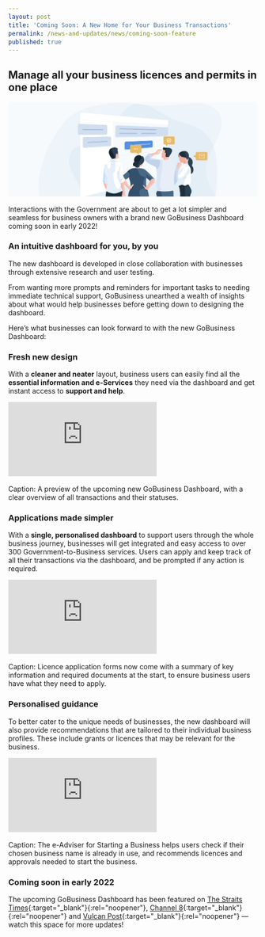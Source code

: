 ```yaml
---
layout: post
title: 'Coming Soon: A New Home for Your Business Transactions'
permalink: /news-and-updates/news/coming-soon-feature
published: true
---
```


## Manage all your business licences and permits in one place

![PEP DB](/images/news/News_PEP_DB.jpg)

Interactions with the Government are about to get a lot simpler and seamless for business owners with a brand new GoBusiness Dashboard coming soon in early 2022!

### An intuitive dashboard for you, by you

The new dashboard is developed in close collaboration with businesses through extensive research and user testing.

From wanting more prompts and reminders for important tasks to needing immediate technical support, GoBusiness unearthed a wealth of insights about what would help businesses before getting down to designing the dashboard.

Here’s what businesses can look forward to with the new GoBusiness Dashboard:

### Fresh new design

With a **cleaner and neater** layout, business users can easily find all the **essential information and e-Services** they need via the dashboard and get instant access to **support and help**.

<p>
<div class="bp-youtube">
  <iframe src="https://www.youtube.com/embed/1PPXLGZmZXw?autoplay=1&controls=0&loop=1&playlist=1PPXLGZmZXw&amp;showinfo=0" frameborder="0" allow="autoplay; encrypted-media" allowfullscreen>  </iframe>
</div>
</p>

Caption: A preview of the upcoming new GoBusiness Dashboard, with a clear overview of all transactions and their statuses.

### Applications made simpler

With a **single, personalised dashboard** to support users through the whole business journey, businesses will get integrated and easy access to over 300 Government-to-Business services. Users can apply and keep track of all their transactions via the dashboard, and be prompted if any action is required.

<p>
<div class="bp-youtube">
  <iframe src="https://www.youtube.com/embed/2BOhxdf9xYc?autoplay=1&controls=0&loop=1&playlist=2BOhxdf9xYc&amp;showinfo=0" frameborder="0" allow="autoplay; encrypted-media" allowfullscreen>  </iframe>
</div>
</p>

Caption: Licence application forms now come with a summary of key information and required documents at the start, to ensure business users have what they need to apply.


### Personalised guidance

To better cater to the unique needs of businesses, the new dashboard will also provide recommendations that are tailored to their individual business profiles. These include grants or licences that may be relevant for the business. 

<p>
<div class="bp-youtube">
  <iframe src="https://www.youtube.com/embed/1ub4jq_iv5s?autoplay=1&controls=0&loop=1&playlist=1ub4jq_iv5s&amp;showinfo=0" frameborder="0" allow="autoplay; encrypted-media" allowfullscreen>  </iframe>
</div>
</p>

Caption: The e-Adviser for Starting a Business helps users check if their chosen business name is already in use, and recommends licences and approvals needed to start the business.

### Coming soon in early 2022

The upcoming GoBusiness Dashboard has been featured on [The Straits Times](https://www.straitstimes.com/business/gobusiness-to-launch-one-stop-dashboard-for-business-owners-to-apply-for-grants-and){:target="_blank"}{:rel="noopener"}, [Channel 8](https://www.8world.com/singapore/gobusiness-1648721){:target="_blank"}{:rel="noopener"} and [Vulcan Post](https://vulcanpost.com/769410/how-gobusiness-helps-singapore-entrepreneurs/){:target="_blank"}{:rel="noopener"} — watch this space for more updates!

<script src="/jquery/jquery.min.js"></script>
<script src="/jquery/bp-menu-new-tab.js"></script>